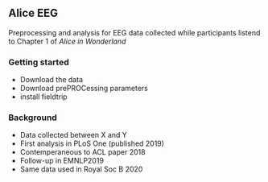 ## Alice EEG 

Preprocessing and analysis for EEG data collected while participants listend to Chapter 1 of *Alice in Wonderland*

### Getting started

- Download the data
- Download prePROCessing parameters
- install fieldtrip

### Background

- Data collected between X and Y
- First analysis in PLoS One (published 2019)
- Contemperaneous to ACL paper 2018
- Follow-up in EMNLP2019
- Same data used in Royal Soc B 2020